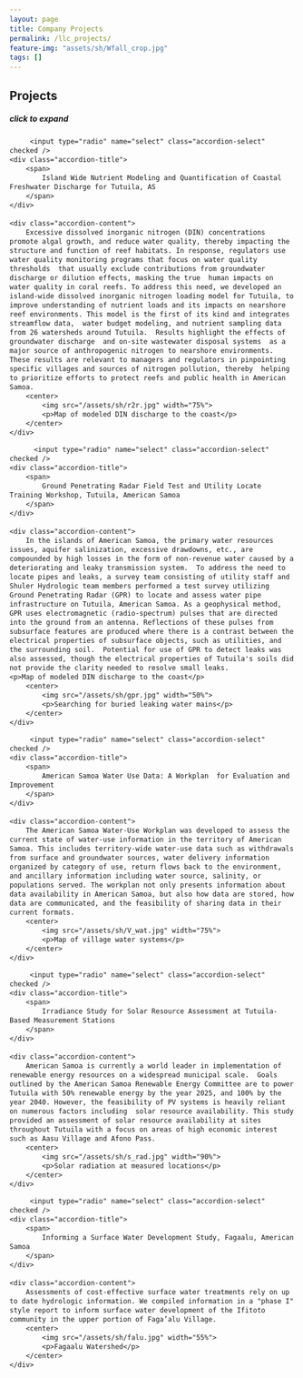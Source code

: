 ```yaml
---
layout: page
title: Company Projects
permalink: /llc_projects/
feature-img: "assets/sh/Wfall_crop.jpg"
tags: []
---
```


## Projects
##### click to expand


<div class="accordion">

<!-- SECTION NUMBER 1 -->
         <input type="radio" name="select" class="accordion-select" checked />
    <div class="accordion-title">
        <span>
            Island Wide Nutrient Modeling and Quantification of Coastal Freshwater Discharge for Tutuila, AS
        </span>
    </div>
    
    <div class="accordion-content">
        Excessive dissolved inorganic nitrogen (DIN) concentrations promote algal growth, and reduce water quality, thereby impacting the structure and function of reef habitats. In response, regulators use water quality monitoring programs that focus on water quality thresholds  that usually exclude contributions from groundwater discharge or dilution effects, masking the true  human impacts on water quality in coral reefs. To address this need, we developed an island-wide dissolved inorganic nitrogen loading model for Tutuila, to improve understanding of nutrient loads and its impacts on nearshore reef environments. This model is the first of its kind and integrates streamflow data,  water budget modeling, and nutrient sampling data from 26 watersheds around Tutuila.  Results highlight the effects of groundwater discharge  and on-site wastewater disposal systems  as a major source of anthropogenic nitrogen to nearshore environments. These results are relevant to managers and regulators in pinpointing specific villages and sources of nitrogen pollution, thereby  helping to prioritize efforts to protect reefs and public health in American Samoa. 
        <center>
            <img src="/assets/sh/r2r.jpg" width="75%">
            <p>Map of modeled DIN discharge to the coast</p>  
        </center>                 
    </div>
         
         
 <!-- SECTION NUMBER 2 -->        
          <input type="radio" name="select" class="accordion-select" checked />
    <div class="accordion-title">
        <span>
            Ground Penetrating Radar Field Test and Utility Locate Training Workshop, Tutuila, American Samoa
        </span>
    </div>
    
    <div class="accordion-content">
        In the islands of American Samoa, the primary water resources issues, aquifer salinization, excessive drawdowns, etc., are compounded by high losses in the form of non-revenue water caused by a deteriorating and leaky transmission system.  To address the need to locate pipes and leaks, a survey team consisting of utility staff and Shuler Hydrologic team members performed a test survey utilizing Ground Penetrating Radar (GPR) to locate and assess water pipe infrastructure on Tutuila, American Samoa. As a geophysical method, GPR uses electromagnetic (radio-spectrum) pulses that are directed into the ground from an antenna. Reflections of these pulses from subsurface features are produced where there is a contrast between the electrical properties of subsurface objects, such as utilities, and the surrounding soil.  Potential for use of GPR to detect leaks was also assessed, though the electrical properties of Tutuila's soils did not provide the clarity needed to resolve small leaks.             <p>Map of modeled DIN discharge to the coast</p>                      
        <center>
            <img src="/assets/sh/gpr.jpg" width="50%">
            <p>Searching for buried leaking water mains</p> 
        </center>             
    </div>
         

<!-- SECTION NUMBER 3 -->
         <input type="radio" name="select" class="accordion-select" checked />
    <div class="accordion-title">
        <span>
            American Samoa Water Use Data: A Workplan  for Evaluation and  Improvement
        </span>
    </div>
    
    <div class="accordion-content">
        The American Samoa Water-Use Workplan was developed to assess the current state of water-use information in the territory of American Samoa. This includes territory-wide water-use data such as withdrawals from surface and groundwater sources, water delivery information organized by category of use, return flows back to the environment, and ancillary information including water source, salinity, or populations served. The workplan not only presents information about data availability in American Samoa, but also how data are stored, how data are communicated, and the feasibility of sharing data in their current formats. 
        <center>
            <img src="/assets/sh/V_wat.jpg" width="75%">
            <p>Map of village water systems</p>  
        </center>                 
    </div>
    
    
<!-- SECTION NUMBER 4 -->
         <input type="radio" name="select" class="accordion-select" checked />
    <div class="accordion-title">
        <span>
            Irradiance Study for Solar Resource Assessment at Tutuila-Based Measurement Stations
        </span>
    </div>
    
    <div class="accordion-content">
        American Samoa is currently a world leader in implementation of renewable energy resources on a widespread municipal scale.  Goals outlined by the American Samoa Renewable Energy Committee are to power Tutuila with 50% renewable energy by the year 2025, and 100% by the year 2040. However, the feasibility of PV systems is heavily reliant on numerous factors including  solar resource availability. This study provided an assessment of solar resource availability at sites throughout Tutuila with a focus on areas of high economic interest such as Aasu Village and Afono Pass.  
        <center>
            <img src="/assets/sh/s_rad.jpg" width="90%">
            <p>Solar radiation at measured locations</p>  
        </center>                 
    </div>
    
<!-- SECTION NUMBER 4 -->
         <input type="radio" name="select" class="accordion-select" checked />
    <div class="accordion-title">
        <span>
            Informing a Surface Water Development Study, Fagaalu, American Samoa
        </span>
    </div>
    
    <div class="accordion-content">
        Assessments of cost-effective surface water treatments rely on up to date hydrologic information. We compiled information in a "phase I" style report to inform surface water development of the Ifitoto community in the upper portion of Faga’alu Village.
        <center>
            <img src="/assets/sh/falu.jpg" width="55%">
            <p>Fagaalu Watershed</p>  
        </center>                 
    </div>
    

</div> 


